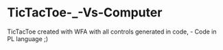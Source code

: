 # TicTacToe-_-Vs-Computer
TicTacToe created with WFA with all controls generated in code, - Code in PL language ;)
